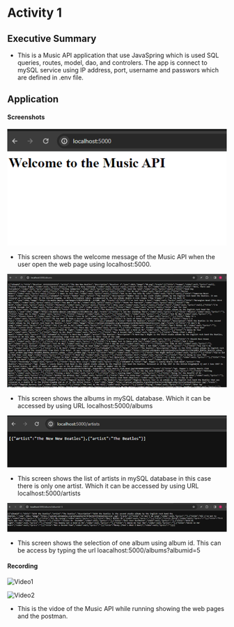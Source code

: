 # Activity 1

## Executive Summary

- This is a Music API application that use JavaSpring which is used SQL queries, routes, model, dao, and controlers. The app is connect to mySQL service using IP address, port, username and passwors which are defined in .env file. 

## Application 

#### Screenshots

![Screen1](/activities/activity1/activity1screenshots/1.png)


- This screen shows the welcome message of the Music API when the user open the web page using localhost:5000.

![Screen2](/activities/activity1/activity1screenshots/2.png)

- This screen shows the albums in mySQL database. Which it can be accessed by using URL localhost:5000/albums 

![Screen3](/activities/activity1/activity1screenshots/3.png)

- This screen shows the list of artists in mySQL database in this case there is only one artist. Which it can be accessed by using URL localhost:5000/artists

![Screen4](/activities/activity1/activity1screenshots/4.png)
- This screen shows the selection of one album using album id. This can be access by typing the url loacalhost:5000/albums?albumid=5


#### Recording

![Video1](https://www.loom.com/share/f75d44c8f4db4f68a00b306c5adf7139?sid=abd1a3f1-8d8f-40d4-8702-a2e688a08b44)

![Video2](https://www.loom.com/share/bdcfd911184648d29cfe18a8ed805be7?sid=18a5f1d2-dece-4c0f-8ef1-fc582cf0235c)

- This is the vidoe of the Music API while running showing the web pages and the postman.


